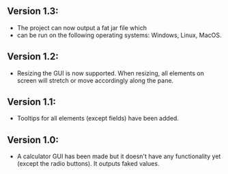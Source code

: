 ## Version 1.3:

- The project can now output a fat jar file which
- can be run on the following operating systems: Windows, Linux, MacOS.


## Version 1.2:

- Resizing the GUI is now supported. When resizing, all elements on screen will stretch or move accordingly along the pane.


## Version 1.1:

- Tooltips for all elements (except fields) have been added.


## Version 1.0:

- A calculator GUI has been made but it doesn't have any functionality yet (except the radio buttons). It outputs faked values.
